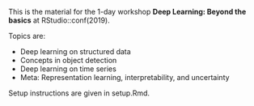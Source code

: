 
This is the material for the 1-day workshop __Deep Learning: Beyond the basics__ at RStudio::conf(2019).

Topics are:

- Deep learning on structured data
- Concepts in object detection
- Deep learning on time series
- Meta: Representation learning, interpretability, and uncertainty


Setup instructions are given in setup.Rmd.
